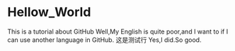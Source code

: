 # Hellow_World
This is a tutorial about GitHub
Well,My English is quite poor,and I want to if I can use another language in GitHub.
这是测试行
Yes,I did.So good.
